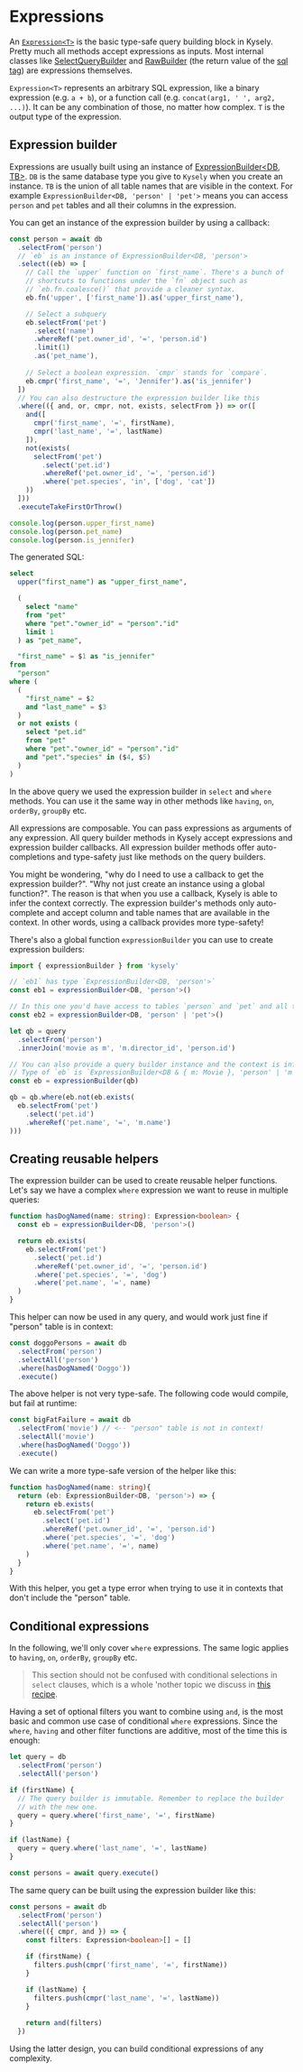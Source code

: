 # Expressions

An [`Expression<T>`](https://kysely-org.github.io/kysely/interfaces/Expression.html) is the basic type-safe query building block in Kysely. Pretty much all methods accept expressions as inputs. Most internal classes like [SelectQueryBuilder](https://kysely-org.github.io/kysely/classes/SelectQueryBuilder.html) and [RawBuilder](https://kysely-org.github.io/kysely/classes/RawBuilder.html) (the return value of the [sql tag](https://kysely-org.github.io/kysely/functions/sql-1.html)) are expressions themselves.

`Expression<T>` represents an arbitrary SQL expression, like a binary expression (e.g. `a + b`), or a function call (e.g. `concat(arg1, ' ', arg2, ...)`). It can be any combination of those, no matter how complex. `T` is the output type of the expression.

## Expression builder

Expressions are usually built using an instance of [ExpressionBuilder<DB, TB>](https://kysely-org.github.io/kysely/classes/ExpressionBuilder.html). `DB` is the same database type you give to `Kysely` when you create an instance. `TB` is the union of all table names that are visible in the context. For example `ExpressionBuilder<DB, 'person' | 'pet'>` means you can access `person` and `pet` tables and all their columns in the expression.

You can get an instance of the expression builder by using a callback:

```ts
const person = await db
  .selectFrom('person')
  // `eb` is an instance of ExpressionBuilder<DB, 'person'>
  .select((eb) => [
    // Call the `upper` function on `first_name`. There's a bunch of
    // shortcuts to functions under the `fn` object such as
    // `eb.fn.coalesce()` that provide a cleaner syntax.
    eb.fn('upper', ['first_name']).as('upper_first_name'),

    // Select a subquery
    eb.selectFrom('pet')
      .select('name')
      .whereRef('pet.owner_id', '=', 'person.id')
      .limit(1)
      .as('pet_name'),
      
    // Select a boolean expression. `cmpr` stands for `compare`.
    eb.cmpr('first_name', '=', 'Jennifer').as('is_jennifer')
  ])
  // You can also destructure the expression builder like this
  .where(({ and, or, cmpr, not, exists, selectFrom }) => or([
    and([
      cmpr('first_name', '=', firstName),
      cmpr('last_name', '=', lastName)
    ]),
    not(exists(
      selectFrom('pet')
        .select('pet.id')
        .whereRef('pet.owner_id', '=', 'person.id')
        .where('pet.species', 'in', ['dog', 'cat'])
    ))
  ]))
  .executeTakeFirstOrThrow()

console.log(person.upper_first_name)
console.log(person.pet_name)
console.log(person.is_jennifer)
```

The generated SQL:

```sql
select
  upper("first_name") as "upper_first_name",

  (
    select "name"
    from "pet"
    where "pet"."owner_id" = "person"."id"
    limit 1
  ) as "pet_name",

  "first_name" = $1 as "is_jennifer"
from 
  "person"
where (
  (
    "first_name" = $2
    and "last_name" = $3
  )
  or not exists (
    select "pet.id"
    from "pet"
    where "pet"."owner_id" = "person"."id"
    and "pet"."species" in ($4, $5)
  )
)
```

In the above query we used the expression builder in `select` and `where` methods. You can use it the same way in other methods like `having`, `on`, `orderBy`, `groupBy` etc.

All expressions are composable. You can pass expressions as arguments of any expression. All query builder methods in Kysely accept expressions and expression builder callbacks. All expression builder methods offer auto-completions and type-safety just like methods on the query builders.

You might be wondering, "why do I need to use a callback to get the expression builder?". "Why not just create an instance using a global function?". The reason is that when you use a callback, Kysely is able to infer the context correctly. The expression builder's methods only auto-complete and accept column and table names that are available in the context. In other words, using a callback provides more type-safety!

There's also a global function `expressionBuilder` you can use to create expression builders:

```ts
import { expressionBuilder } from 'kysely'

// `eb1` has type `ExpressionBuilder<DB, 'person'>`
const eb1 = expressionBuilder<DB, 'person'>()

// In this one you'd have access to tables `person` and `pet` and all their columns.
const eb2 = expressionBuilder<DB, 'person' | 'pet'>()

let qb = query
  .selectFrom('person')
  .innerJoin('movie as m', 'm.director_id', 'person.id')

// You can also provide a query builder instance and the context is inferred automatically.
// Type of `eb` is `ExpressionBuilder<DB & { m: Movie }, 'person' | 'm'>`
const eb = expressionBuilder(qb)

qb = qb.where(eb.not(eb.exists(
  eb.selectFrom('pet')
    .select('pet.id')
    .whereRef('pet.name', '=', 'm.name')
)))
```

## Creating reusable helpers

The expression builder can be used to create reusable helper functions. Let's say we have a complex `where` expression we want to reuse in multiple queries:

```ts
function hasDogNamed(name: string): Expression<boolean> {
  const eb = expressionBuilder<DB, 'person'>()

  return eb.exists(
    eb.selectFrom('pet')
      .select('pet.id')
      .whereRef('pet.owner_id', '=', 'person.id')
      .where('pet.species', '=', 'dog')
      .where('pet.name', '=', name)
  )
}
```

This helper can now be used in any query, and would work just fine if "person" table is in context:

```ts
const doggoPersons = await db
  .selectFrom('person')
  .selectAll('person')
  .where(hasDogNamed('Doggo'))
  .execute()
```

The above helper is not very type-safe. The following code would compile, but fail at runtime:

```ts
const bigFatFailure = await db
  .selectFrom('movie') // <-- "person" table is not in context!
  .selectAll('movie')
  .where(hasDogNamed('Doggo'))
  .execute()
```

We can write a more type-safe version of the helper like this:

```ts
function hasDogNamed(name: string){
  return (eb: ExpressionBuilder<DB, 'person'>) => {
    return eb.exists(
      eb.selectFrom('pet')
        .select('pet.id')
        .whereRef('pet.owner_id', '=', 'person.id')
        .where('pet.species', '=', 'dog')
        .where('pet.name', '=', name)
    )
  }
}
```

With this helper, you get a type error when trying to use it in contexts that don't include the "person" table.

## Conditional expressions

In the following, we'll only cover `where` expressions. The same logic applies to `having`, `on`, `orderBy`, `groupBy` etc. 

> This section should not be confused with conditional selections in `select` clauses, which is a whole 'nother topic we discuss in [this recipe](https://www.kysely.dev/docs/recipes/conditional-selects).

Having a set of optional filters you want to combine using `and`, is the most basic and common use case of conditional `where` expressions.
Since the `where`, `having` and other filter functions are additive, most of the time this is enough:

```ts
let query = db
  .selectFrom('person')
  .selectAll('person')

if (firstName) {
  // The query builder is immutable. Remember to replace the builder
  // with the new one.
  query = query.where('first_name', '=', firstName)
}

if (lastName) {
  query = query.where('last_name', '=', lastName)
}

const persons = await query.execute()
```

The same query can be built using the expression builder like this:

```ts
const persons = await db
  .selectFrom('person')
  .selectAll('person')
  .where(({ cmpr, and }) => {
    const filters: Expression<boolean>[] = []

    if (firstName) {
      filters.push(cmpr('first_name', '=', firstName))
    }

    if (lastName) {
      filters.push(cmpr('last_name', '=', lastName))
    }
    
    return and(filters)
  })
```

Using the latter design, you can build conditional expressions of any complexity.

